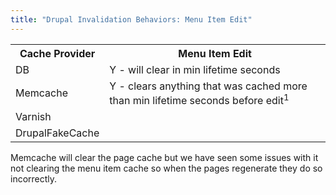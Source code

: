 ```yaml
---
title: "Drupal Invalidation Behaviors: Menu Item Edit"
---
```


<table>
  <tbody>
    <tr>
      <th>Cache Provider</th>
      <th>Menu Item Edit</th>
    </tr>
    <tr>
      <td>DB</td>
      <td>Y - will clear in min lifetime seconds</td>
    </tr>
    <tr>
      <td>Memcache</td>
      <td>Y - clears anything that was cached more than min lifetime seconds before edit<sup>1</sup></td>
    </tr>
    <tr>
      <td>Varnish</td>
      <td>&nbsp;</td>
    </tr>
    <tr>
      <td>DrupalFakeCache</td>
      <td>&nbsp;</td>
    </tr>
  </tbody>
</table>

<div markdown="markdown" class="presenter-note">
Memcache will clear the page cache but we have seen some issues with it not clearing the menu item cache so when the pages regenerate they do so incorrectly.
</div>
